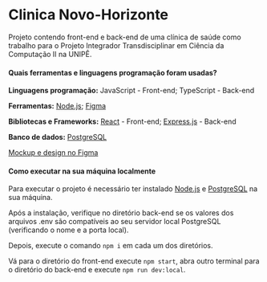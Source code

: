 # Clinica Novo-Horizonte
Projeto contendo front-end e back-end de uma clínica de saúde como trabalho para o Projeto Integrador Transdisciplinar em Ciência da Computação II na UNIPÊ.

#### Quais ferramentas e linguagens programação foram usadas?
**Linguagens programação:** JavaScript - Front-end; TypeScript - Back-end

**Ferramentas:** [Node.js](https://nodejs.org/); [Figma](https://www.figma.com)

**Bibliotecas e Frameworks:** [React](https://react.dev/) - Front-end; [Express.js](https://expressjs.com) - Back-end

**Banco de dados:** [PostgreSQL](https://www.postgresql.org/)

[Mockup e design no Figma](https://www.figma.com/design/pi4Of8UqbJeX2HxsxUd8VO/Mockup-Cl%C3%ADnicas-de-Sa%C3%BAde?node-id=0-1&t=LfPpfStON2k3VUgF-1)

#### Como executar na sua máquina localmente

Para executar o projeto é necessário ter instalado [Node.js](https://nodejs.org/) e [PostgreSQL](https://www.postgresql.org/) na sua máquina.

Após a instalação, verifique no diretório back-end se os valores dos arquivos .env são compatíveis ao seu servidor local PostgreSQL (verificando o nome e a porta local).

Depois, execute o comando `npm i` em cada um dos diretórios.

Vá para o diretório do front-end execute `npm start`, abra outro terminal para o diretório do back-end e execute `npm run dev:local`.

